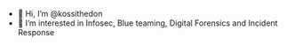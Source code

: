 - 👋 Hi, I’m @kossithedon
- 👀 I’m interested in Infosec, Blue teaming, Digital Forensics and Incident Response

<!---
KossiJunior/KossiJunior is a ✨ special ✨ repository because its `README.md` (this file) appears on your GitHub profile.
You can click the Preview link to take a look at your changes.
--->

